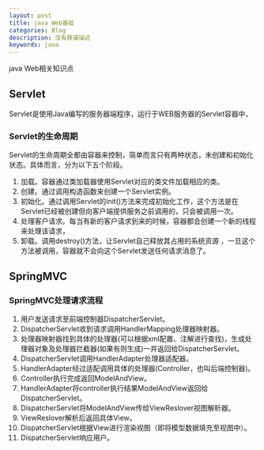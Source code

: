 ```yaml
---
layout: post
title: java Web基础
categories: Blog
description: 没有靠谱描述
keywords: java
---
```

java Web相关知识点


## Servlet
Servlet是使用Java编写的服务器端程序，运行于WEB服务器的Servlet容器中，
### Servlet的生命周期
Servlet的生命周期全都由容器来控制，简单而言只有两种状态，未创建和初始化状态。具体而言，分为以下五个阶段。
1. 加载。容器通过类加载器使用Servlet对应的类文件加载相应的类。
2. 创建。通过调用构造函数来创建一个Servlet实例。
3. 初始化。通过调用Servlet的init()方法来完成初始化工作，这个方法是在Servlet已经被创建但向客户端提供服务之前调用的，只会被调用一次。
4. 处理客户请求。每当有新的客户请求到来的时候，容器都会创建一个新的线程来处理该请求，
5. 卸载。调用destroy()方法，让Servlet自己释放其占用的系统资源 ，一旦这个方法被调用，容器就不会向这个Servlet发送任何请求消息了。

## SpringMVC
### SpringMVC处理请求流程
1. 用户发送请求至前端控制器DispatcherServlet。
2. DispatcherServlet收到请求调用HandlerMapping处理器映射器。
3. 处理器映射器找到具体的处理器(可以根据xml配置、注解进行查找)，生成处理器对象及处理器拦截器(如果有则生成)一并返回给DispatcherServlet。
4. DispatcherServlet调用HandlerAdapter处理器适配器。
5. HandlerAdapter经过适配调用具体的处理器(Controller，也叫后端控制器)。
6. Controller执行完成返回ModelAndView。
7. HandlerAdapter将controller执行结果ModelAndView返回给DispatcherServlet。
8. DispatcherServlet将ModelAndView传给ViewReslover视图解析器。
9. ViewReslover解析后返回具体View。
10. DispatcherServlet根据View进行渲染视图（即将模型数据填充至视图中）。
11. DispatcherServlet响应用户。